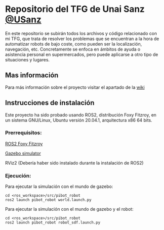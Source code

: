# Repositorio del TFG de Unai Sanz [@USanz](https://github.com/USanz)

En este repositorio se subirán todos los archivos y código relacionado con mi TFG, que trata de resolver los problemas que se encuentran a la hora de automatizar robots de bajo coste, como pueden ser la localización, navegación, etc. Concretamente se enfoca en ámbitos de ayuda o asistencia personal en supermercados, pero puede aplicarse a otro tipo de situaciones y lugares.

## Mas información

Para más información sobre el proyecto visitar el apartado de la [wiki](https://github.com/RoboticsURJC/tfg-unai/wiki)

## Instrucciones de instalación

Este proyecto ha sido probado usando ROS2, distribución Foxy Fitzroy, en un sistema GNU/Linux, Ubuntu versión 20.04.1, arquitectura x86 64 bits.

### Prerrequisitos:

[ROS2 Foxy Fitzroy](https://docs.ros.org/en/foxy/Installation.html)

[Gazebo simulator](https://osrf.github.io/gazebo-doc-index/categories/installing_gazebo.html)

RViz2 (Debería haber sido instalado durante la instalación de ROS2)

<!--
[OpenCV library for c++](https://docs.opencv.org/4.x/d7/d9f/tutorial_linux_install.html)
-->

### Ejecución:

Para ejecutar la simulación con el mundo de gazebo:

```
cd <ros_workspace>/src/pibot_robot
ros2 launch pibot_robot world.launch.py
```

Para ejecutar la simulación con el mundo de gazebo y el robot:

```
cd <ros_workspace>/src/pibot_robot
ros2 launch pibot_robot robot_sdf.launch.py
```
